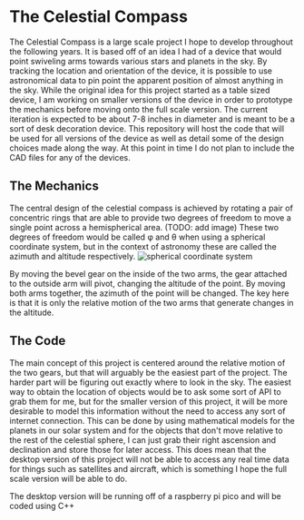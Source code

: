# The Celestial Compass
The Celestial Compass is a large scale project I hope to develop throughout the following years. It is based off of an idea I had of a device that would point swiveling arms towards various stars and planets in the sky. By tracking the location and orientation of the device, it is possible to use astronomical data to pin point the apparent position of almost anything in the sky. While the original idea for this project started as a table sized device, I am working on smaller versions of the device in order to prototype the mechanics before moving onto the full scale version. The current iteration is expected to be about 7-8 inches in diameter and is meant to be a sort of desk decoration device. This repository will host the code that will be used for all versions of the device as well as detail some of the design choices made along the way. At this point in time I do not plan to include the CAD files for any of the devices.

## The Mechanics
The central design of the celestial compass is achieved by rotating a pair of concentric rings that are able to provide two degrees of freedom to move a single point across a hemispherical area. (TODO: add image) These two degrees of freedom would be called φ and θ when using a spherical coordinate system, but in the context of astronomy these are called the azimuth and altitude respectively. ![spherical coordinate system](https://upload.wikimedia.org/wikipedia/commons/4/4f/3D_Spherical.svg)

By moving the bevel gear on the inside of the two arms, the gear attached to the outside arm will pivot, changing the altitude of the point. By moving both arms together, the azimuth of the point will be changed. The key here is that it is only the relative motion of the two arms that generate changes in the altitude. 

## The Code
The main concept of this project is centered around the relative motion of the two gears, but that will arguably be the easiest part of the project. The harder part will be figuring out exactly where to look in the sky. The easiest way to obtain the location of objects would be to ask some sort of API to grab them for me, but for the smaller version of this project, it will be more desirable to model this information without the need to access any sort of internet connection. This can be done by using mathematical models for the planets in our solar system and for the objects that don't move relative to the rest of the celestial sphere, I can just grab their right ascension and declination and store those for later access. This does mean that the desktop version of this project will not be able to access any real time data for things such as satellites and aircraft, which is something I hope the full scale version will be able to do.

The desktop version will be running off of a raspberry pi pico and will be coded using C++ 
